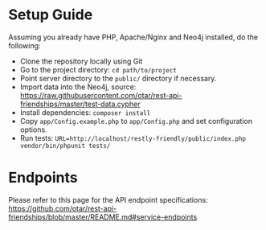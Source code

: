 # Setup Guide

Assuming you already have PHP, Apache/Nginx and Neo4j installed, do the following:

* Clone the repository locally using Git
* Go to the project directory: `cd path/to/project`
* Point server directory to the `public/` directory if necessary.
* Import data into the Neo4j, source: https://raw.githubusercontent.com/otar/rest-api-friendships/master/test-data.cypher
* Install dependencies: `composer install`
* Copy `app/Config.example.php` to `app/Config.php` and set configuration options.
* Run tests: `URL=http://localhost/restly-friendly/public/index.php vendor/bin/phpunit tests/`

# Endpoints

Please refer to this page for the API endpoint specifications: https://github.com/otar/rest-api-friendships/blob/master/README.md#service-endpoints
